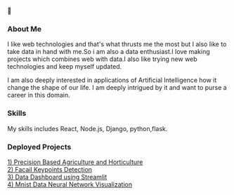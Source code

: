  👋

<!--
**JINU98/JINU98** is a ✨ _special_ ✨ repository because its `README.md` (this file) appears on your GitHub profile.

Here are some ideas to get you started:

- 🔭 I’m currently working on ...
- 🌱 I’m currently learning ...
- 👯 I’m looking to collaborate on ...
- 🤔 I’m looking for help with ...
- 💬 Ask me about ...
- 📫 How to reach me: ...
- 😄 Pronouns: ...
- ⚡ Fun fact: ...
-->
### About Me
I like web technologies and that's what thrusts me the most but I also like to take data in hand with me.So i am also a data enthusiast.I love making projects which combines web with data.I also like trying new web technologies and keep myself updated.

I am also deeply interested in applications of Artificial Intelligence how it change the shape of our life. I am deeply intrigued by it and want to purse a career in this domain.

### Skills
My skills includes React, Node.js, Django, python,flask.

### Deployed Projects
[1) Precision Based Agriculture and Horticulture](https://precfarm.herokuapp.com/) <br>
[2) Facail Keypoints Detection](https://facekey.herokuapp.com/) <br>
[3) Data Dashboard using Streamlit](https://jinu-dashboard.herokuapp.com/) <br>
[4) Mnist Data Neural Network Visualization](https://jinu-mnist-net.herokuapp.com/)


